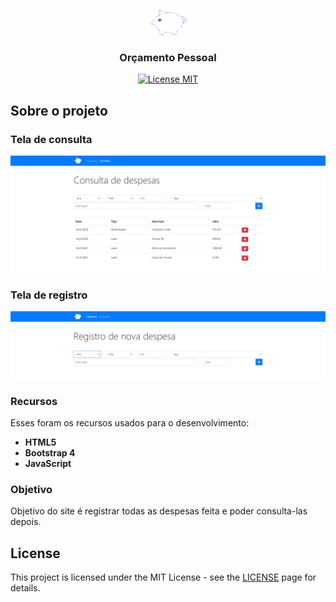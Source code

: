 <p align="center">
  <a href="https://github.com/othneildrew/Best-README-Template">
    <img src="logo.png" alt="Logo" width="70" height="40">
  </a>

  <h3 align="center">Orçamento Pessoal</h3>
</p>

<p align="center">
  <a href="https://opensource.org/licenses/MIT">
    <img src="https://img.shields.io/badge/License-MIT-blue.svg" alt="License MIT">
  </a>
</p>

## Sobre o projeto
### Tela de consulta

<img src="/tela-consulta-despesas.PNG" ></img>

### Tela de registro

<img src="/tela-registro-despesa.PNG" ></img>

### Recursos

Esses foram os recursos usados para o desenvolvimento:

- **HTML5** 
- **Bootstrap 4**
- **JavaScript**

### Objetivo

Objetivo do site é registrar todas as despesas feita e poder consulta-las depois.

## License

This project is licensed under the MIT License - see the [LICENSE](https://opensource.org/licenses/MIT) page for details.
